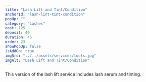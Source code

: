 ```yaml
---
title: "Lash Lift and Tint/Condition"
anchorId: "lash-lint-tint-condition"
popUp: ""
category: "Lashes"
cost: 125
deposit: 40
duration: 45
order: 23
showPopUp: false
isAddOn: true
imgSrc: "../../assets/services/tools.jpg"
imgAlt: "Lash Lift and Tint/Condition"
---
```


This version of the lash lift service includes lash serum and tinting.
